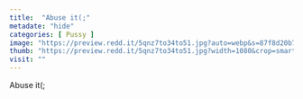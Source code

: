 ```yaml
---
title:  "Abuse it(;"
metadate: "hide"
categories: [ Pussy ]
image: "https://preview.redd.it/5qnz7to34to51.jpg?auto=webp&s=87f8d20b79da90301a5e38471738025d1978e255"
thumb: "https://preview.redd.it/5qnz7to34to51.jpg?width=1080&crop=smart&auto=webp&s=c8f588ee81de0ecbd2ea93fd7b1fabb6d9354717"
visit: ""
---
```

Abuse it(;
